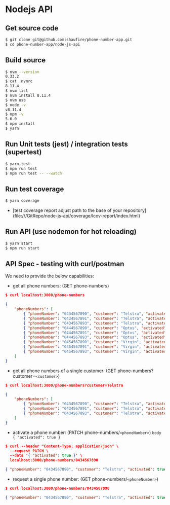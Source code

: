 

# Nodejs API

## Get source code

```bash
$ git clone git@github.com:shawfire/phone-number-app.git
$ cd phone-number-app/node-js-api
```

## Build source

```bash
$ nvm --version
0.33.2
$ cat .nvmrc
8.11.4
$ nvm list
$ nvm install 8.11.4
$ nvm use
$ node -v
v8.11.4
$ npm -v
5.6.0
$ npm install
$ yarn
```

## Run Unit tests (jest) / integration tests (supertest)

```bash
$ yarn test
$ npm run test
$ npm run test -- --watch
```

## Run test coverage

```bash
$ yarn coverage
```

- [test coverage report adjust path to the base of your repository] (file:///GitRepo/node-js-api/coverage/lcov-report/index.html)

## Run API (use nodemon for hot reloading)

```bash
$ yarn start
$ npm run start
```

## API Spec - testing with curl/postman

We need to provide the below capabilities:
-	get all phone numbers: (GET phone-numbers)

```json
$ curl localhost:3000/phone-numbers

{
    "phoneNumbers": [
        { "phoneNumber": "0434567890", "customer": "Telstra", "activated": false },
        { "phoneNumber": "0434567891", "customer": "Telstra", "activated": false },
        { "phoneNumber": "0434567893", "customer": "Telstra", "activated": false },
        { "phoneNumber": "0444567890", "customer": "Optus", "activated": false },
        { "phoneNumber": "0444567891", "customer": "Optus", "activated": false },
        { "phoneNumber": "0444567893", "customer": "Optus", "activated": false },
        { "phoneNumber": "0454567890", "customer": "Virgin", "activated": false },
        { "phoneNumber": "0454567891", "customer": "Virgin", "activated": false },
        { "phoneNumber": "0454567893", "customer": "Virgin", "activated": false }
    ]
}
```
-	get all phone numbers of a single customer: (GET phone-numbers?customer=`<customer>`)

```json
$ curl localhost:3000/phone-numbers?customer=Telstra

{
    "phoneNumbers": [
        { "phoneNumber": "0434567890", "customer": "Telstra", "activated": false },
        { "phoneNumber": "0434567891", "customer": "Telstra", "activated": false },
        { "phoneNumber": "0434567893", "customer": "Telstra", "activated": false }
    ]
}
```

-	activate a phone number: (PATCH phone-numbers/`<phoneNumber>`) `body { "activated": true }`

```json
$ curl --header "Content-Type: application/json" \
  --request PATCH \
  --data '{ "activated": true }' \
  localhost:3000/phone-numbers/0434567890

{ "phoneNumber": "0434567890", "customer": "Telstra", "activated": true }
```

- request a single phone number: (GET phone-numbers/`<phoneNumber>`)

```json
$ curl localhost:3000/phone-numbers/0434567890

{ "phoneNumber": "0434567890", "customer": "Telstra", "activated": true }
```
